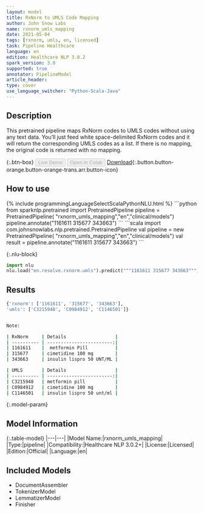 ```yaml
---
layout: model
title: RxNorm to UMLS Code Mapping
author: John Snow Labs
name: rxnorm_umls_mapping
date: 2021-05-04
tags: [rxnorm, umls, en, licensed]
task: Pipeline Healthcare
language: en
edition: Healthcare NLP 3.0.2
spark_version: 3.0
supported: true
annotator: PipelineModel
article_header:
type: cover
use_language_switcher: "Python-Scala-Java"
---
```


## Description

This pretrained pipeline maps RxNorm codes to UMLS codes without using any text data. You’ll just feed white space-delimited RxNorm codes and it will return the corresponding UMLS codes as a list. If there is no mapping, the original code is returned with no mapping.

{:.btn-box}
<button class="button button-orange" disabled>Live Demo</button>
<button class="button button-orange" disabled>Open in Colab</button>
[Download](https://s3.amazonaws.com/auxdata.johnsnowlabs.com/clinical/models/rxnorm_umls_mapping_en_3.0.2_2.4_1620133288585.zip){:.button.button-orange.button-orange-trans.arr.button-icon}

## How to use



<div class="tabs-box" markdown="1">
{% include programmingLanguageSelectScalaPythonNLU.html %}
```python
from sparknlp.pretrained import PretrainedPipeline
pipeline = PretrainedPipeline( "rxnorm_umls_mapping","en","clinical/models")
pipeline.annotate("1161611 315677 343663")
```
```scala
import com.johnsnowlabs.nlp.pretrained.PretrainedPipeline
val pipeline = new PretrainedPipeline( "rxnorm_umls_mapping","en","clinical/models")
val result = pipeline.annotate("1161611 315677 343663")
```


{:.nlu-block}
```python
import nlu
nlu.load("en.resolve.rxnorm.umls").predict("""1161611 315677 343663""")
```

</div>

## Results

```bash
{'rxnorm': ['1161611', '315677', '343663'],
'umls': ['C3215948', 'C0984912', 'C1146501']}


Note:

| RxNorm     | Details                  |
| ---------- | ------------------------:|
| 1161611    |  metformin Pill          |
| 315677     | cimetidine 100 mg        |
| 343663     | insulin lispro 50 UNT/ML |

| UMLS       | Details                  |
| ---------- | ------------------------:|
| C3215948   | metformin pill           |
| C0984912   | cimetidine 100 mg        |
| C1146501   | insulin lispro 50 unt/ml |
```

{:.model-param}
## Model Information

{:.table-model}
|---|---|
|Model Name:|rxnorm_umls_mapping|
|Type:|pipeline|
|Compatibility:|Healthcare NLP 3.0.2+|
|License:|Licensed|
|Edition:|Official|
|Language:|en|

## Included Models

- DocumentAssembler
- TokenizerModel
- LemmatizerModel
- Finisher